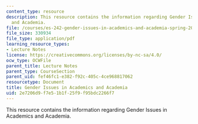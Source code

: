 ```yaml
---
content_type: resource
description: This resource contains the information regarding Gender Issues in Academics
  and Academia.
file: /courses/es-242-gender-issues-in-academics-and-academia-spring-2004/2e7206d9f7e51b1f25f9f95bdc2266f7_MITES_242S04_lecs.pdf
file_size: 330934
file_type: application/pdf
learning_resource_types:
- Lecture Notes
license: https://creativecommons.org/licenses/by-nc-sa/4.0/
ocw_type: OCWFile
parent_title: Lecture Notes
parent_type: CourseSection
parent_uid: fef46fc1-e382-f92c-405c-4ce968817062
resourcetype: Document
title: Gender Issues in Academics and Academia
uid: 2e7206d9-f7e5-1b1f-25f9-f95bdc2266f7
---
```

This resource contains the information regarding Gender Issues in Academics and Academia.